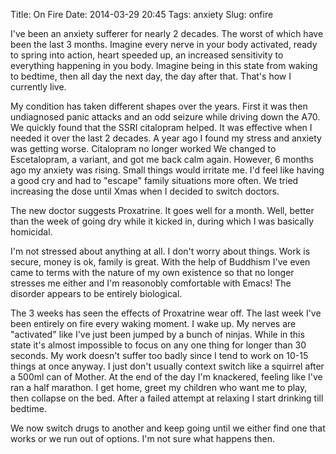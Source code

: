 Title: On Fire
Date: 2014-03-29 20:45
Tags: anxiety
Slug: onfire

I've been an anxiety sufferer for nearly 2 decades. The worst of which have been the last 
3 months. Imagine every nerve in your body activated, ready to spring into action, heart
speeded up, an increased sensitivity to everything happening in you body. Imagine being
in this state from waking to bedtime, then all day the next day, the day after that. That's
how I currently live.

My condition has taken different shapes over the years. First it was then undiagnosed
panic attacks and an odd seizure while driving down the A70. We quickly found that
the SSRI citalopram helped. It was effective when I needed it over the last 2 decades.
A year ago I found my stress and anxiety was getting worse. Citalopram no longer worked
We changed to Escetalopram, a variant, and got me back calm again. However, 6 months
ago my anxiety was rising. Small things would irritate me. I'd feel like having a good cry
and had to "escape" family situations more often. We tried increasing the dose until Xmas
when I decided to switch doctors. 

The new doctor suggests Proxatrine. It goes well for a month. Well, better than the week
of going dry while it kicked in, during which I was basically homicidal.

I'm not stressed about anything at all. I don't worry about things. Work is secure, money
is ok, family is great. With the help of Buddhism I've even came to terms with the nature
of my own existence so that no longer stresses me either and I'm reasonobly comfortable
with Emacs! The disorder appears to be entirely biological.

The 3 weeks has seen the effects of Proxatrine wear off. The last week I've been entirely
on fire every waking moment. I wake up. My nerves are "activated" like I've just been
jumped by a bunch of ninjas. While in this state it's almost impossible to focus on any
one thing for longer than 30 seconds. My work doesn't suffer too badly since I tend to
work on 10-15 things at once anyway. I just don't usually context switch like a squirrel
after a 500ml can of Mother. At the end of the day I'm knackered, feeling like I've ran
a half marathon. I get home, greet my children who want me to play, then collapse on 
the bed. After a failed attempt at relaxing I start drinking till bedtime.

We now switch drugs to another and keep going until we either find one that works or we
run out of options. I'm not sure what happens then.
